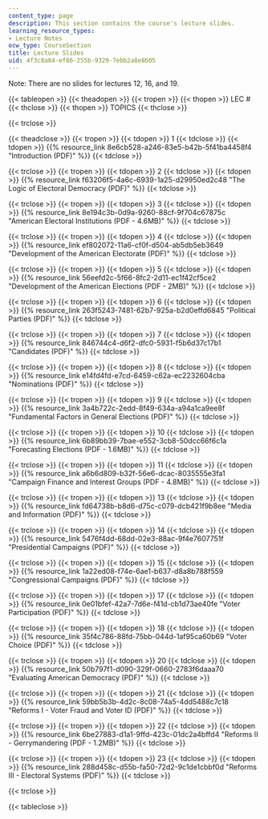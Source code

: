 ```yaml
---
content_type: page
description: This section contains the course's lecture slides.
learning_resource_types:
- Lecture Notes
ocw_type: CourseSection
title: Lecture Slides
uid: 4f3c8a84-ef86-255b-9329-7ebb2a8e8605
---
```


Note: There are no slides for lectures 12, 16, and 19.

{{< tableopen >}}
{{< theadopen >}}
{{< tropen >}}
{{< thopen >}}
LEC #
{{< thclose >}}
{{< thopen >}}
TOPICS
{{< thclose >}}

{{< trclose >}}

{{< theadclose >}}
{{< tropen >}}
{{< tdopen >}}
1
{{< tdclose >}}
{{< tdopen >}}
{{% resource_link 8e6cb528-a246-83e5-b42b-5f41ba4458f4 "Introduction (PDF)" %}}
{{< tdclose >}}

{{< trclose >}}
{{< tropen >}}
{{< tdopen >}}
2
{{< tdclose >}}
{{< tdopen >}}
{{% resource_link f63206f5-4a6c-6939-1a25-d29950ed2c48 "The Logic of Electoral Democracy (PDF)" %}}
{{< tdclose >}}

{{< trclose >}}
{{< tropen >}}
{{< tdopen >}}
3
{{< tdclose >}}
{{< tdopen >}}
{{% resource_link 8e194c3b-0d9a-9260-88cf-9f704c67875c "American Electoral Institutions (PDF - 4.6MB)" %}}
{{< tdclose >}}

{{< trclose >}}
{{< tropen >}}
{{< tdopen >}}
4
{{< tdclose >}}
{{< tdopen >}}
{{% resource_link ef802072-11a6-cf0f-d504-ab5db5eb3649 "Development of the American Electorate (PDF)" %}}
{{< tdclose >}}

{{< trclose >}}
{{< tropen >}}
{{< tdopen >}}
5
{{< tdclose >}}
{{< tdopen >}}
{{% resource_link 56eefd2c-5f66-8fc2-2d11-ec1f42cf5ce2 "Development of the American Elections (PDF - 2MB)" %}}
{{< tdclose >}}

{{< trclose >}}
{{< tropen >}}
{{< tdopen >}}
6
{{< tdclose >}}
{{< tdopen >}}
{{% resource_link 263f5243-7481-62b7-925a-b2d0effd6845 "Political Parties (PDF)" %}}
{{< tdclose >}}

{{< trclose >}}
{{< tropen >}}
{{< tdopen >}}
7
{{< tdclose >}}
{{< tdopen >}}
{{% resource_link 846744c4-d6f2-dfc0-5931-f5b6d37c17b1 "Candidates (PDF)" %}}
{{< tdclose >}}

{{< trclose >}}
{{< tropen >}}
{{< tdopen >}}
8
{{< tdclose >}}
{{< tdopen >}}
{{% resource_link e14fd4fd-e7cd-6459-c62a-ec2232604cba "Nominations (PDF)" %}}
{{< tdclose >}}

{{< trclose >}}
{{< tropen >}}
{{< tdopen >}}
9
{{< tdclose >}}
{{< tdopen >}}
{{% resource_link 3a4b722c-2edd-8f49-634a-a94a1ca9ee8f "Fundamental Factors in General Elections (PDF)" %}}
{{< tdclose >}}

{{< trclose >}}
{{< tropen >}}
{{< tdopen >}}
10
{{< tdclose >}}
{{< tdopen >}}
{{% resource_link 6b89bb39-7bae-e552-3cb8-50dcc66f6c1a "Forecasting Elections (PDF - 1.6MB)" %}}
{{< tdclose >}}

{{< trclose >}}
{{< tropen >}}
{{< tdopen >}}
11
{{< tdclose >}}
{{< tdopen >}}
{{% resource_link a6b6d809-b32f-56e6-dcac-8035555e3fa1 "Campaign Finance and Interest Groups (PDF - 4.8MB)" %}}
{{< tdclose >}}

{{< trclose >}}
{{< tropen >}}
{{< tdopen >}}
13
{{< tdclose >}}
{{< tdopen >}}
{{% resource_link fd64738b-b8d6-d75c-c079-dcb421f9b8ee "Media and Information (PDF)" %}}
{{< tdclose >}}

{{< trclose >}}
{{< tropen >}}
{{< tdopen >}}
14
{{< tdclose >}}
{{< tdopen >}}
{{% resource_link 5476f4dd-68dd-02e3-88ac-9f4e7607751f "Presidential Campaigns (PDF)" %}}
{{< tdclose >}}

{{< trclose >}}
{{< tropen >}}
{{< tdopen >}}
15
{{< tdclose >}}
{{< tdopen >}}
{{% resource_link 1a22ed08-f74e-6ae1-b637-d8a8b788f559 "Congressional Campaigns (PDF)" %}}
{{< tdclose >}}

{{< trclose >}}
{{< tropen >}}
{{< tdopen >}}
17
{{< tdclose >}}
{{< tdopen >}}
{{% resource_link 0e01bfef-42a7-7d6e-f41d-cb1d73ae40fe "Voter Participation (PDF)" %}}
{{< tdclose >}}

{{< trclose >}}
{{< tropen >}}
{{< tdopen >}}
18
{{< tdclose >}}
{{< tdopen >}}
{{% resource_link 35f4c786-88fd-75bb-044d-1af95ca60b69 "Voter Choice (PDF)" %}}
{{< tdclose >}}

{{< trclose >}}
{{< tropen >}}
{{< tdopen >}}
20
{{< tdclose >}}
{{< tdopen >}}
{{% resource_link 50b797f1-d090-329f-0660-2783f6daaa70 "Evaluating American Democracy (PDF)" %}}
{{< tdclose >}}

{{< trclose >}}
{{< tropen >}}
{{< tdopen >}}
21
{{< tdclose >}}
{{< tdopen >}}
{{% resource_link 59bb5b3b-4d2c-8c08-74a5-4dd5488c7c18 "Reforms I - Voter Fraud and Voter ID (PDF)" %}}
{{< tdclose >}}

{{< trclose >}}
{{< tropen >}}
{{< tdopen >}}
22
{{< tdclose >}}
{{< tdopen >}}
{{% resource_link 6be27883-d1a1-9ffd-423c-01dc2a4bffd4 "Reforms II - Gerrymandering (PDF - 1.2MB)" %}}
{{< tdclose >}}

{{< trclose >}}
{{< tropen >}}
{{< tdopen >}}
23
{{< tdclose >}}
{{< tdopen >}}
{{% resource_link 288d458c-d55b-fa50-72d2-9c1de1cbbf0d "Reforms III - Electoral Systems (PDF)" %}}
{{< tdclose >}}

{{< trclose >}}

{{< tableclose >}}